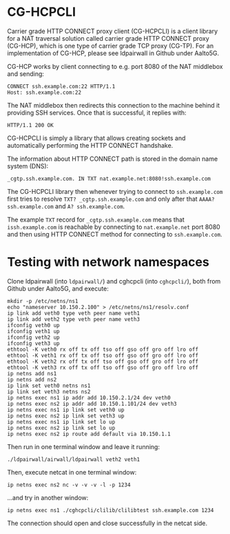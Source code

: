 # CG-HCPCLI

Carrier grade HTTP CONNECT proxy client (CG-HCPCLI) is a client library for a
NAT traversal solution called carrier grade HTTP CONNECT proxy (CG-HCP), which
is one type of carrier grade TCP proxy (CG-TP). For an implementation of
CG-HCP, please see ldpairwall in Github under Aalto5G.

CG-HCP works by client connecting to e.g. port 8080 of the NAT middlebox and
sending:
```
CONNECT ssh.example.com:22 HTTP/1.1
Host: ssh.example.com:22

```

The NAT middlebox then redirects this connection to the machine behind it
providing SSH services. Once that is successful, it replies with:
```
HTTP/1.1 200 OK

```

CG-HCPCLI is simply a library that allows creating sockets and automatically
performing the HTTP CONNECT handshake.

The information about HTTP CONNECT path is stored in the domain name system
(DNS):

```
_cgtp.ssh.example.com. IN TXT nat.example.net:8080!ssh.example.com
```

The CG-HCPCLI library then whenever trying to connect to `ssh.example.com`
first tries to resolve `TXT? _cgtp.ssh.example.com` and only after that `AAAA?
ssh.example.com` and `A? ssh.example.com`.

The example `TXT` record for `_cgtp.ssh.example.com` means that
`issh.example.com` is reachable by connecting to `nat.example.net` port 8080
and then using HTTP CONNECT method for connecting to `ssh.example.com`.

# Testing with network namespaces

Clone ldpairwall (into `ldpairwall/`) and cghcpcli (into `cghcpcli/`), both
from Github under Aalto5G, and execute:

```
mkdir -p /etc/netns/ns1
echo "nameserver 10.150.2.100" > /etc/netns/ns1/resolv.conf
ip link add veth0 type veth peer name veth1
ip link add veth2 type veth peer name veth3
ifconfig veth0 up
ifconfig veth1 up
ifconfig veth2 up
ifconfig veth3 up
ethtool -K veth0 rx off tx off tso off gso off gro off lro off
ethtool -K veth1 rx off tx off tso off gso off gro off lro off
ethtool -K veth2 rx off tx off tso off gso off gro off lro off
ethtool -K veth3 rx off tx off tso off gso off gro off lro off
ip netns add ns1
ip netns add ns2
ip link set veth0 netns ns1
ip link set veth3 netns ns2
ip netns exec ns1 ip addr add 10.150.2.1/24 dev veth0
ip netns exec ns2 ip addr add 10.150.1.101/24 dev veth3
ip netns exec ns1 ip link set veth0 up
ip netns exec ns2 ip link set veth3 up
ip netns exec ns1 ip link set lo up
ip netns exec ns2 ip link set lo up
ip netns exec ns2 ip route add default via 10.150.1.1
```

Then run in one terminal window and leave it running:
```
./ldpairwall/airwall/ldpairwall veth2 veth1
```

Then, execute netcat in one terminal window:
```
ip netns exec ns2 nc -v -v -v -l -p 1234
```

...and try in another window:
```
ip netns exec ns1 ./cghcpcli/clilib/clilibtest ssh.example.com 1234
```

The connection should open and close successfully in the netcat side.
